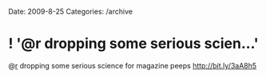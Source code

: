 Date: 2009-8-25
Categories: /archive

# ! '@r dropping some serious scien...'

@<a href="http://twitter.com/r" class="aktt_username">r</a> dropping some serious science for magazine peeps <a href="http://bit.ly/3aA8h5" rel="nofollow">http://bit.ly/3aA8h5</a>
